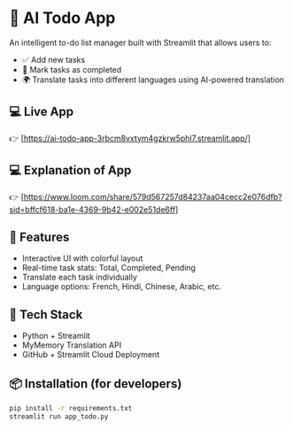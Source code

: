 # 🚀 AI Todo App

An intelligent to-do list manager built with Streamlit that allows users to:
- ✅ Add new tasks
- 🎯 Mark tasks as completed
- 🌍 Translate tasks into different languages using AI-powered translation

## 💻 Live App
👉 [https://ai-todo-app-3rbcm8vxtym4gzkrw5phl7.streamlit.app/]

## 💻 Explanation of App
👉 [https://www.loom.com/share/579d567257d84237aa04cecc2e076dfb?sid=bffcf618-ba1e-4369-9b42-e002e51de6ff]

## 🧠 Features
- Interactive UI with colorful layout
- Real-time task stats: Total, Completed, Pending
- Translate each task individually
- Language options: French, Hindi, Chinese, Arabic, etc.

## 🔧 Tech Stack
- Python + Streamlit
- MyMemory Translation API
- GitHub + Streamlit Cloud Deployment

## 📦 Installation (for developers)
```bash
pip install -r requirements.txt
streamlit run app_todo.py